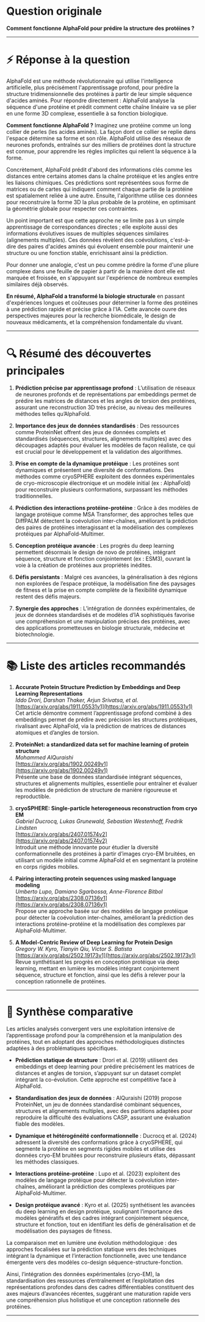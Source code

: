 # Question originale  
**Comment fonctionne AlphaFold pour prédire la structure des protéines ?**

---

# ⚡ Réponse à la question

AlphaFold est une méthode révolutionnaire qui utilise l'intelligence artificielle, plus précisément l'apprentissage profond, pour prédire la structure tridimensionnelle des protéines à partir de leur simple séquence d'acides aminés. Pour répondre directement : AlphaFold analyse la séquence d'une protéine et prédit comment cette chaîne linéaire va se plier en une forme 3D complexe, essentielle à sa fonction biologique.

**Comment fonctionne AlphaFold ?** Imaginez une protéine comme un long collier de perles (les acides aminés). La façon dont ce collier se replie dans l'espace détermine sa forme et son rôle. AlphaFold utilise des réseaux de neurones profonds, entraînés sur des milliers de protéines dont la structure est connue, pour apprendre les règles implicites qui relient la séquence à la forme.

Concrètement, AlphaFold prédit d'abord des informations clés comme les distances entre certains atomes dans la chaîne protéique et les angles entre les liaisons chimiques. Ces prédictions sont représentées sous forme de matrices ou de cartes qui indiquent comment chaque partie de la protéine est spatialement reliée à une autre. Ensuite, l'algorithme utilise ces données pour reconstruire la forme 3D la plus probable de la protéine, en optimisant la géométrie globale pour respecter ces contraintes.

Un point important est que cette approche ne se limite pas à un simple apprentissage de correspondances directes ; elle exploite aussi des informations évolutives issues de multiples séquences similaires (alignements multiples). Ces données révèlent des coévolutions, c'est-à-dire des paires d'acides aminés qui évoluent ensemble pour maintenir une structure ou une fonction stable, enrichissant ainsi la prédiction.

Pour donner une analogie, c'est un peu comme prédire la forme d'une pliure complexe dans une feuille de papier à partir de la manière dont elle est marquée et froissée, en s'appuyant sur l'expérience de nombreux exemples similaires déjà observés.

**En résumé, AlphaFold a transformé la biologie structurale** en passant d'expériences longues et coûteuses pour déterminer la forme des protéines à une prédiction rapide et précise grâce à l'IA. Cette avancée ouvre des perspectives majeures pour la recherche biomédicale, le design de nouveaux médicaments, et la compréhension fondamentale du vivant.

---

# 🔍 Résumé des découvertes principales

1. **Prédiction précise par apprentissage profond** : L’utilisation de réseaux de neurones profonds et de représentations par embeddings permet de prédire les matrices de distances et les angles de torsion des protéines, assurant une reconstruction 3D très précise, au niveau des meilleures méthodes telles qu’AlphaFold.

2. **Importance des jeux de données standardisés** : Des ressources comme ProteinNet offrent des jeux de données complets et standardisés (séquences, structures, alignements multiples) avec des découpages adaptés pour évaluer les modèles de façon réaliste, ce qui est crucial pour le développement et la validation des algorithmes.

3. **Prise en compte de la dynamique protéique** : Les protéines sont dynamiques et présentent une diversité de conformations. Des méthodes comme cryoSPHERE exploitent des données expérimentales de cryo-microscopie électronique et un modèle initial (ex : AlphaFold) pour reconstruire plusieurs conformations, surpassant les méthodes traditionnelles.

4. **Prédiction des interactions protéine-protéine** : Grâce à des modèles de langage protéique comme MSA Transformer, des approches telles que DiffPALM détectent la coévolution inter-chaînes, améliorant la prédiction des paires de protéines interagissant et la modélisation des complexes protéiques par AlphaFold-Multimer.

5. **Conception protéique avancée** : Les progrès du deep learning permettent désormais le design de novo de protéines, intégrant séquence, structure et fonction conjointement (ex : ESM3), ouvrant la voie à la création de protéines aux propriétés inédites.

6. **Défis persistants** : Malgré ces avancées, la généralisation à des régions non explorées de l’espace protéique, la modélisation fine des paysages de fitness et la prise en compte complète de la flexibilité dynamique restent des défis majeurs.

7. **Synergie des approches** : L’intégration de données expérimentales, de jeux de données standardisés et de modèles d’IA sophistiqués favorise une compréhension et une manipulation précises des protéines, avec des applications prometteuses en biologie structurale, médecine et biotechnologie.

---

# 📚 Liste des articles recommandés

1. **Accurate Protein Structure Prediction by Embeddings and Deep Learning Representations**  
   *Iddo Drori, Darshan Thaker, Arjun Srivatsa, et al.*  
   [https://arxiv.org/abs/1911.05531v1](https://arxiv.org/abs/1911.05531v1)  
   Cet article démontre comment l’apprentissage profond combiné à des embeddings permet de prédire avec précision les structures protéiques, rivalisant avec AlphaFold, via la prédiction de matrices de distances atomiques et d’angles de torsion.

2. **ProteinNet: a standardized data set for machine learning of protein structure**  
   *Mohammed AlQuraishi*  
   [https://arxiv.org/abs/1902.00249v1](https://arxiv.org/abs/1902.00249v1)  
   Présente une base de données standardisée intégrant séquences, structures et alignements multiples, essentielle pour entraîner et évaluer les modèles de prédiction de structure de manière rigoureuse et reproductible.

3. **cryoSPHERE: Single-particle heterogeneous reconstruction from cryo EM**  
   *Gabriel Ducrocq, Lukas Grunewald, Sebastian Westenhoff, Fredrik Lindsten*  
   [https://arxiv.org/abs/2407.01574v2](https://arxiv.org/abs/2407.01574v2)  
   Introduit une méthode innovante pour étudier la diversité conformationnelle des protéines à partir d’images cryo-EM bruitées, en utilisant un modèle initial comme AlphaFold et en segmentant la protéine en corps rigides mobiles.

4. **Pairing interacting protein sequences using masked language modeling**  
   *Umberto Lupo, Damiano Sgarbossa, Anne-Florence Bitbol*  
   [https://arxiv.org/abs/2308.07136v1](https://arxiv.org/abs/2308.07136v1)  
   Propose une approche basée sur des modèles de langage protéique pour détecter la coévolution inter-chaînes, améliorant la prédiction des interactions protéine-protéine et la modélisation des complexes par AlphaFold-Multimer.

5. **A Model-Centric Review of Deep Learning for Protein Design**  
   *Gregory W. Kyro, Tianyin Qiu, Victor S. Batista*  
   [https://arxiv.org/abs/2502.19173v1](https://arxiv.org/abs/2502.19173v1)  
   Revue synthétisant les progrès en conception protéique via deep learning, mettant en lumière les modèles intégrant conjointement séquence, structure et fonction, ainsi que les défis à relever pour la conception rationnelle de protéines.

---

# 🧠 Synthèse comparative

Les articles analysés convergent vers une exploitation intensive de l’apprentissage profond pour la compréhension et la manipulation des protéines, tout en adoptant des approches méthodologiques distinctes adaptées à des problématiques spécifiques.

- **Prédiction statique de structure** : Drori et al. (2019) utilisent des embeddings et deep learning pour prédire précisément les matrices de distances et angles de torsion, s’appuyant sur un dataset complet intégrant la co-évolution. Cette approche est compétitive face à AlphaFold.

- **Standardisation des jeux de données** : AlQuraishi (2019) propose ProteinNet, un jeu de données standardisé combinant séquences, structures et alignements multiples, avec des partitions adaptées pour reproduire la difficulté des évaluations CASP, assurant une évaluation fiable des modèles.

- **Dynamique et hétérogénéité conformationnelle** : Ducrocq et al. (2024) adressent la diversité des conformations grâce à cryoSPHERE, qui segmente la protéine en segments rigides mobiles et utilise des données cryo-EM bruitées pour reconstruire plusieurs états, dépassant les méthodes classiques.

- **Interactions protéine-protéine** : Lupo et al. (2023) exploitent des modèles de langage protéique pour détecter la coévolution inter-chaînes, améliorant la prédiction des complexes protéiques par AlphaFold-Multimer.

- **Design protéique avancé** : Kyro et al. (2025) synthétisent les avancées du deep learning en design protéique, soulignant l’importance des modèles génératifs et des cadres intégrant conjointement séquence, structure et fonction, tout en identifiant les défis de généralisation et de modélisation des paysages de fitness.

La comparaison met en lumière une évolution méthodologique : des approches focalisées sur la prédiction statique vers des techniques intégrant la dynamique et l’interaction fonctionnelle, avec une tendance émergente vers des modèles co-design séquence-structure-fonction.

Ainsi, l’intégration des données expérimentales (cryo-EM), la standardisation des ressources d’entraînement et l’exploitation des représentations profondes dans des cadres différentiables constituent des axes majeurs d’avancées récentes, suggérant une maturation rapide vers une compréhension plus holistique et une conception rationnelle des protéines.

---
